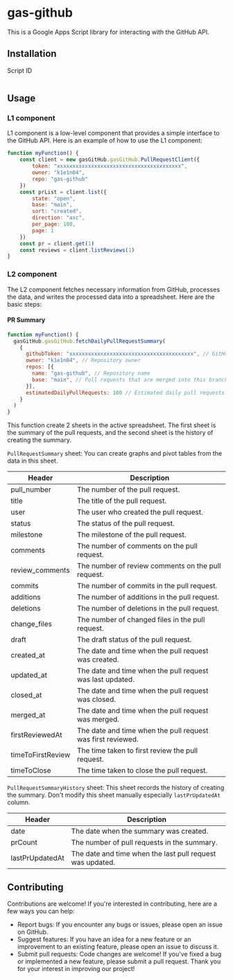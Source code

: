 # gas-github

This is a Google Apps Script library for interacting with the GitHub API.

## Installation

Script ID
```

```

## Usage

### L1 component

L1 component is a low-level component that provides a simple interface to the GitHub API. Here is an example of how to use the L1 component:

```javascript
function myFunction() {
    const client = new gasGitHub.gasGitHub.PullRequestClient({
        token: "xxxxxxxxxxxxxxxxxxxxxxxxxxxxxxxxxxxxxxxx",
        owner: "k1e1n04",
        repo: "gas-github"
    })
    const prList = client.list({
        state: "open",
        base: "main",
        sort: "created",
        direction: "asc",
        per_page: 100,
        page: 1
    })
    const pr = client.get(1)
    const reviews = client.listReviews(1)
}
```

### L2 component

The L2 component fetches necessary information from GitHub, processes the data, and writes the processed data into a spreadsheet. Here are the basic steps:

#### PR Summary
```javascript
function myFunction() {
  gasGitHub.gasGitHub.fetchDailyPullRequestSummary(
    {
      githubToken: "xxxxxxxxxxxxxxxxxxxxxxxxxxxxxxxxxxxxxxxx", // GitHub token
      owner: "k1e1n04", // Repository owner
      repos: [{
        name: "gas-github", // Repository name
        base: "main", // Pull requests that are merged into this branch
      }],
      estimatedDailyPullRequests: 100 // Estimated daily pull requests
    }
  )
}

```
This function create 2 sheets in the active spreadsheet. The first sheet is the summary of the pull requests, and the second sheet is the history of creating the summary.

`PullRequestSummary` sheet:
You can create graphs and pivot tables from the data in this sheet.

| Header            | Description                                                 |
|-------------------|-------------------------------------------------------------|
| pull_number       | The number of the pull request.                             |
| title             | The title of the pull request.                              |
| user              | The user who created the pull request.                      |
| status            | The status of the pull request.                             |
| milestone         | The milestone of the pull request.                          |
| comments          | The number of comments on the pull request.                 |
| review_comments   | The number of review comments on the pull request.          |
| commits           | The number of commits in the pull request.                  |
| additions         | The number of additions in the pull request.                |
| deletions         | The number of deletions in the pull request.                |
| change_files      | The number of changed files in the pull request.            |
| draft             | The draft status of the pull request.                       |
| created_at        | The date and time when the pull request was created.        |
| updated_at        | The date and time when the pull request was last updated.   |
| closed_at         | The date and time when the pull request was closed.         |
| merged_at         | The date and time when the pull request was merged.         |
| firstReviewedAt   | The date and time when the pull request was first reviewed. |
| timeToFirstReview | The time taken to first review the pull request.            |
| timeToClose       | The time taken to close the pull request.                   |

`PullRequestSummaryHistory` sheet:
This sheet records the history of creating the summary.
Don't modify this sheet manually especially `lastPrUpdatedAt` column.

| Header          | Description                                               |
|-----------------|-----------------------------------------------------------|
| date            | The date when the summary was created.                    |
| prCount         | The number of pull requests in the summary.               |
| lastPrUpdatedAt | The date and time when the last pull request was updated. |

## Contributing

Contributions are welcome! If you're interested in contributing, here are a few ways you can help:  
- Report bugs: If you encounter any bugs or issues, please open an issue on GitHub.
- Suggest features: If you have an idea for a new feature or an improvement to an existing feature, please open an issue to discuss it.
- Submit pull requests: Code changes are welcome! If you've fixed a bug or implemented a new feature, please submit a pull request.
Thank you for your interest in improving our project!
